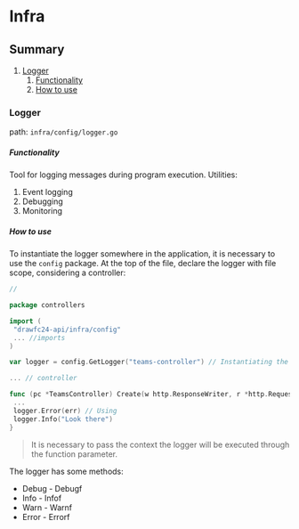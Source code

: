 # Infra

## Summary

1. [Logger](#logger)
   1. [Functionality](#functionality)
   2. [How to use](#how-to-use)

### Logger

path: `infra/config/logger.go`

##### Functionality

Tool for logging messages during program execution. Utilities:

1. Event logging
2. Debugging
3. Monitoring

##### How to use

To instantiate the logger somewhere in the application, it is necessary to use the `config` package. At the top of the file, declare the logger with file scope, considering a controller:

```go
//

package controllers

import (
 "drawfc24-api/infra/config"
 ... //imports
)

var logger = config.GetLogger("teams-controller") // Instantiating the logger

... // controller

func (pc *TeamsController) Create(w http.ResponseWriter, r *http.Request){
 ...
 logger.Error(err) // Using
 logger.Info("Look there")
}
```

> It is necessary to pass the context the logger will be executed through the function parameter.

The logger has some methods:

- Debug - Debugf
- Info - Infof
- Warn - Warnf
- Error - Errorf
